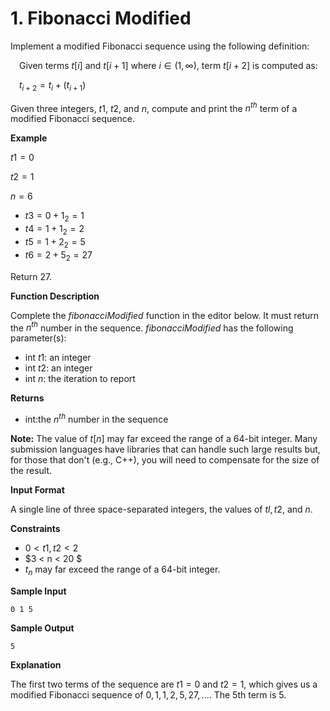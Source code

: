 # 1. Fibonacci Modified 
Implement a modified Fibonacci sequence using the following definition: 

&emsp;Given terms $t[i]$ and $t[i+1]$ where $i \in (1, \infty)$, term $t[i + 2]$ is computed as: 

&emsp;$t_{i+2} = t_{i} + (t_{i+1})$

Given three integers, $t1$, $t2$, and $n$, compute and print the $n^{th}$ term of a modified Fibonacci sequence. 

**Example**

$t1 = 0$

$t2 = 1$ 

$n = 6$
* $t3 = 0 +1_{2} = 1$
* $t4 = 1 + 1_{2} = 2$
* $t5 = 1 + 2_{2} = 5$
* $t6 = 2 + 5_{2} = 27$

Return $27$. 

**Function Description** 

Complete the *fibonacciModified* function in the editor below. It must return the $n^{th}$ number in the sequence. *fibonacciModified* has the following parameter(s): 
* int $t1$: an integer 
* int $t2$: an integer
* int $n$: the iteration to report 

**Returns**

 * int:the $n^{th}$ number in the sequence 
 
 **Note:** The value of $t[n]$ may far exceed the range of a 64-bit integer. Many submission languages have libraries that can handle such large results but, for those that don't (e.g., C++), you will need to compensate for the size of the result. 
 
 **Input Format**
 
 A single line of three space-separated integers, the values of $tl, t2$, and $n$. 
 
 **Constraints**
* $0 < t1, t2 < 2$ 
* $3 < n < 20 $
* $t_{n}$ may far exceed the range of a 64-bit integer. 

**Sample Input**

    0 1 5

**Sample Output**

    5

**Explanation**

The first two terms of the sequence are $t1 = 0$ and $t2 = 1$, which gives us a modified Fibonacci sequence of ${0, 1, 1, 2, 5, 27, . ..}$. The 5th term is $5$. 
